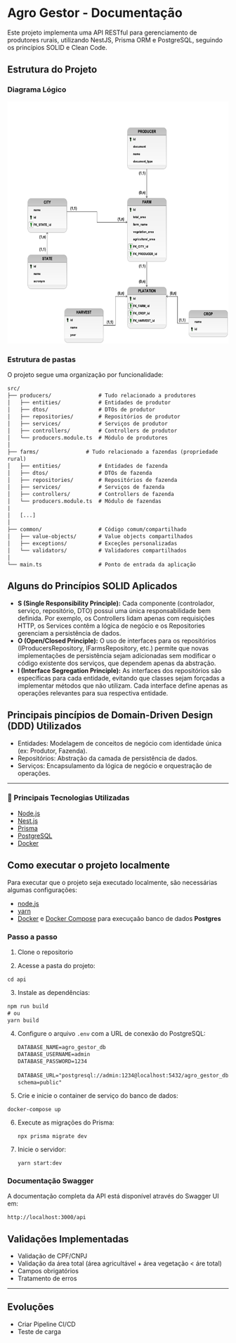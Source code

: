 # Agro Gestor - Documentação

Este projeto implementa uma API RESTful para gerenciamento de produtores rurais, utilizando NestJS, Prisma ORM e PostgreSQL, seguindo os princípios SOLID e Clean Code.

## Estrutura do Projeto

### Diagrama Lógico
<img src="./docs/img/logic_diagram.png" alt="Descrição da imagem" width="600" height="550">


### Estrutura de pastas
O projeto segue uma organização por funcionalidade:

```
src/
├── producers/               # Tudo relacionado a produtores
│   ├── entities/            # Entidades de produtor
│   ├── dtos/                # DTOs de produtor
│   ├── repositories/        # Repositórios de produtor
│   ├── services/            # Serviços de produtor
│   ├── controllers/         # Controllers de produtor
│   └── producers.module.ts  # Módulo de produtores
│
├── farms/               # Tudo relacionado a fazendas (propriedade rural)
│   ├── entities/            # Entidades de fazenda
│   ├── dtos/                # DTOs de fazenda
│   ├── repositories/        # Repositórios de fazenda
│   ├── services/            # Serviços de fazenda
│   ├── controllers/         # Controllers de fazenda
│   └── producers.module.ts  # Módulo de fazendas
|
│   [...]
│
├── common/                  # Código comum/compartilhado
│   ├── value-objects/       # Value objects compartilhados
│   ├── exceptions/          # Exceções personalizadas
│   └── validators/          # Validadores compartilhados
│
└── main.ts                  # Ponto de entrada da aplicação
```

## Alguns do Princípios SOLID Aplicados

- **S (Single Responsibility Principle):** Cada componente (controlador, serviço, repositório, DTO) possui uma única responsabilidade bem definida. Por exemplo, os Controllers lidam apenas com requisições HTTP, os Services contêm a lógica de negócio e os Repositories gerenciam a persistência de dados.
- **O (Open/Closed Principle):** O uso de interfaces para os repositórios (IProducersRepository, IFarmsRepository, etc.) permite que novas implementações de persistência sejam adicionadas sem modificar o código existente dos serviços, que dependem apenas da abstração.
- **I (Interface Segregation Principle):** As interfaces dos repositórios são específicas para cada entidade, evitando que classes sejam forçadas a implementar métodos que não utilizam. Cada interface define apenas as operações relevantes para sua respectiva entidade.


## Principais pincípios de Domain-Driven Design (DDD) Utilizados
- Entidades: Modelagem de conceitos de negócio com identidade única (ex: Produtor, Fazenda).
- Repositórios: Abstração da camada de persistência de dados.
- Serviços: Encapsulamento da lógica de negócio e orquestração de operações.

------

### :rocket: Principais Tecnologias Utilizadas
- [Node.js](https://nodejs.org/en/)
- [Nest.js](https://nestjs.com/)
- [Prisma](https://www.prisma.io/)
- [PostgreSQL](https://www.postgresql.org/)
- [Docker](https://www.docker.com/)
  
## Como executar o projeto localmente
Para executar que o projeto seja executado localmente, são necessárias algumas configurações:
- [node.js](https://nodejs.org/en/)
- [yarn](https://yarnpkg.com/getting-started/install)
- [Docker](https://docs.docker.com/engine/installation/) e [Docker Compose](https://docs.docker.com/compose/install/) para execuçaão banco de dados **Postgres**

### Passo a passo
1. Clone o repositorio

2. Acesse a pasta do projeto:

```
cd api
```

3. Instale as dependências:

```
npm run build
# ou
yarn build
```

4. Configure o arquivo `.env` com a URL de conexão do PostgreSQL:
   ```
   DATABASE_NAME=agro_gestor_db
   DATABASE_USERNAME=admin
   DATABASE_PASSWORD=1234

   DATABASE_URL="postgresql://admin:1234@localhost:5432/agro_gestor_db?schema=public"
   ```
   
5. Crie e inicie o container de serviço do banco de dados:

```
docker-compose up
```
   
6. Execute as migrações do Prisma:
   ```
   npx prisma migrate dev
   ```
   
7. Inicie o servidor:
   ```
   yarn start:dev
   ```


### Documentação Swagger

A documentação completa da API está disponível através do Swagger UI em:

```
http://localhost:3000/api
```

## Validações Implementadas

- Validação de CPF/CNPJ
- Validação da área total (área agricultável + área vegetação < áre total)
- Campos obrigatórios
- Tratamento de erros

----

## Evoluções
- Criar Pipeline CI/CD
- Teste de carga
